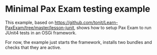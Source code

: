 # Minimal Pax Exam testing example

This example, based on https://github.com/tonit/Learn-PaxExam/tree/master/lesson-junit, 
shows how to setup Pax Exam to run JUnit4 tests in an OSGi framework.

For now, the example just starts the framework, installs two bundles and checks that
they are active.
